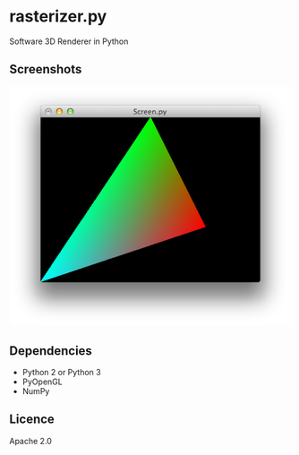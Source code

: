 # rasterizer.py
Software 3D Renderer in Python

## Screenshots
![Color Triangle](https://raw.githubusercontent.com/loucq123/rasterizer/master/screenshots/color_triangle.png)

## Dependencies
- Python 2 or Python 3
- PyOpenGL
- NumPy

## Licence
Apache 2.0
